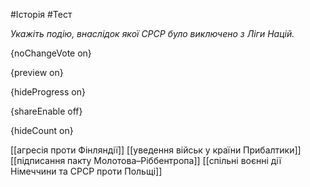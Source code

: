 #Історія #Тест

*Укажіть подію, внаслідок якої СРСР було виключено з Ліги Націй.*

{noChangeVote on}

{preview on}

{hideProgress on}

{shareEnable off}

{hideCount on}

[[агресія проти Фінляндії]]
[[уведення військ у країни Прибалтики]]
[[підписання пакту Молотова–Ріббентропа]]
[[спільні воєнні дії Німеччини та СРСР проти Польщі]]
